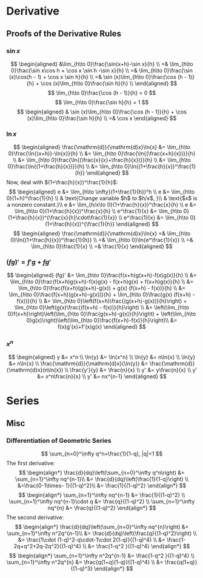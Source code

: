 # Derivative
## Proofs of the Derivative Rules
### $\sin x$
$$
\begin{aligned}
    &\lim_{h\to 0}\frac{\sin(x+h)-\sin x}{h} \\
    =& \lim_{h\to 0}\frac{\sin x\cos h + \cos x \sin h -\sin x}{h} \\
    =& \lim_{h\to 0}\frac{\sin (x)\cos(h - 1) + \cos x \sin h}{h} \\
    =& \sin (x)\lim_{h\to 0}\frac{\cos (h - 1)}{h} + \cos (x)\lim_{h\to 0}\frac{\sin h}{h} \\
\end{aligned}
$$
$$
\lim_{h\to 0}\frac{\cos (h - 1)}{h} = 0
$$
$$
\lim_{h\to 0}\frac{\sin h}{h} = 1
$$
$$
\begin{aligned}
    & \sin (x)\lim_{h\to 0}\frac{\cos (h - 1)}{h} + \cos (x)\lim_{h\to 0}\frac{\sin h}{h} \\
    =& \cos x
\end{aligned}
$$
### $\ln{x}$
$$
\begin{aligned}
    \frac{\mathrm{d}}{\mathrm{d}x}\ln{x}
    &= \lim_{h\to 0}\frac{\ln{(x+h)}-\ln{x}}{h} \\
    &= \lim_{h\to 0}\frac{\ln{(\frac{x+h}{x})}}{h} \\
    &= \lim_{h\to 0}\frac{\ln{(\frac{x}{x}+\frac{h}{x})}}{h} \\
    &= \lim_{h\to 0}\frac{\ln{(1+\frac{h}{x})}}{h} \\
    &= \lim_{h\to 0}\ln{(1+\frac{h}{x})^\frac{1}{h}}
\end{aligned}
$$
Now, deal with $(1+\frac{h}{x})^\frac{1}{h}$:
$$
\begin{aligned}
    e &= \lim_{h\to \infty}(1+\frac{1}{h})^h \\
    e &= \lim_{h\to 0}(1+h)^\frac{1}{h} \\
    & \text{Change variable $h$ to $h/x$, }\\
    & \text{$x$ is a nonzero constant.}\\
    e &= \lim_{h/x\to 0}(1+\frac{h}{x})^\frac{x}{h} \\
    e &= \lim_{h\to 0}(1+\frac{h}{x})^\frac{x}{h} \\
    e^\frac{1}{x} &= \lim_{h\to 0}(1+\frac{h}{x})^{\frac{x}{h}\cdot\frac{1}{x}} \\
    e^\frac{1}{x} &= \lim_{h\to 0}(1+\frac{h}{x})^{\frac{1}{h}}
\end{aligned}
$$
$$
\begin{aligned}
    \frac{\mathrm{d}}{\mathrm{d}x}\ln{x}
    =& \lim_{h\to 0}\ln{(1+\frac{h}{x})^\frac{1}{h}} \\
    =& \lim_{h\to 0}\ln{e^\frac{1}{x}} \\
    =& \lim_{h\to 0}\frac{1}{x} \\
    =& \frac{1}{x}
\end{aligned}
$$
### $(fg)'=f'g+fg'$
$$
\begin{aligned}
    (fg)' &= \lim_{h\to 0}\frac{f(x+h)g(x+h)-f(x)g(x)}{h} \\
    &= \lim_{h\to 0}\frac{f(x+h)g(x+h)-f(x)g(x) - f(x+h)g(x) + f(x+h)g(x)}{h} \\
    &= \lim_{h\to 0}\frac{f(x+h)(g(x+h)-g(x)) + g(x) (f(x+h) - f(x))}{h} \\
    &= \lim_{h\to 0}\frac{f(x+h)(g(x+h)-g(x))}{h} + \lim_{h\to 0}\frac{g(x) (f(x+h) - f(x))}{h} \\
    &= \lim_{h\to 0}\left(f(x+h)\frac{(g(x+h)-g(x))}{h}\right) + \lim_{h\to 0}\left(g(x)\frac{(f(x+h) - f(x))}{h}\right) \\
    &= \left(\lim_{h\to 0}f(x+h)\right)\left(\lim_{h\to 0}\frac{g(x+h)-g(x)}{h}\right) + \left(\lim_{h\to 0}g(x)\right)\left(\lim_{h\to 0}\frac{f(x+h)-f(x)}{h}\right)\\
    &= f(x)g'(x)+f'(x)g(x)
\end{aligned}
$$
### $x^n$
$$
\begin{aligned}
    y &= x^n \\
    \ln{y} &= \ln{x^n} \\
    \ln{y} &= n\ln{x} \\
    \ln{y} &= n\ln{x} \\
    \frac{\mathrm{d}}{\mathrm{d}x}(\ln{y})
    &= \frac{\mathrm{d}}{\mathrm{d}x}(n\ln{x}) \\
    \frac{y'}{y} &= \frac{n}{x} \\
    y' &= y\frac{n}{x} \\
    y' &= x^n\frac{n}{x} \\
    y' &= nx^{n-1}
\end{aligned}
$$
# Series
## Misc
### Differentiation of Geometric Series
$$
\sum_{n=0}^\infty q^n=\frac{1}{1-q}, |q|<1
$$
The first derivative:   
$$
\begin{align*}
\frac{d}{dq}\left(\sum_{n=0}^\infty q^n\right) &= \sum_{n=1}^\infty nq^{n-1}\\ &= \frac{d}{dq}\left(\frac{1}{1-q}\right) \\
&=\frac{0-1\times- 1}{(1-q)^2}\\ &= \frac{1}{(1-q)^2}    
\end{align*}
$$
$$
\begin{align*}
    \sum_{n=1}^\infty nq^{n-1} &=  \frac{1}{(1-q)^2} \\
    \sum_{n=1}^\infty nq^{n-1}\cdot q &=  \frac{q}{(1-q)^2} \\
    \sum_{n=1}^\infty nq^{n} &= \frac{q}{(1-q)^2}
\end{align*}
$$
The second derivative:
$$
\begin{align*}
\frac{d}{dq}\left(\sum_{n=0}^\infty nq^{n}\right) 
&= \sum_{n=1}^\infty n^2q^{n-1}\\
&= \frac{d}{dq}\left(\frac{q}{(1-q)^2}\right) \\
&= \frac{1\cdot (1-q)^2-q\cdot-1\cdot 2(1-q)}{(1-q)^4} \\
&= \frac{1-2q+q^2+2q-2q^2}{(1-q)^4} \\
&= \frac{1-q^2  }{(1-q)^4}
\end{align*}
$$
$$
\begin{align*}
    \sum_{n=1}^\infty n^2q^{n-1} &= \frac{1-q^2  }{(1-q)^4} \\
    \sum_{n=1}^\infty n^2q^{n} &= \frac{q(1+q)(1-q)}{(1-q)^4} \\
    &= \frac{q(1+q)}{(1-q)^3}
\end{align*}
$$
